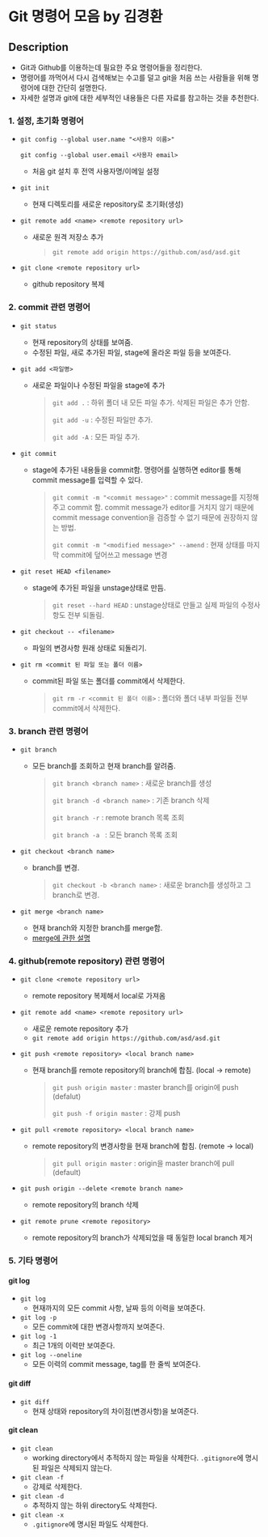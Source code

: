 # Git 명령어 모음 by 김경환

## Description

- Git과 Github를 이용하는데 필요한 주요 명령어들을 정리한다. 
- 명령어를 까먹어서 다시 검색해보는 수고를 덜고 git을 처음 쓰는 사람들을 위해 명령어에 대한 간단히 설명한다.
- 자세한 설명과 git에 대한 세부적인 내용들은 다른 자료를 참고하는 것을 추천한다.



### 1. 설정, 초기화 명령어

- `git config --global user.name "<사용자 이름>"`

  `git config --global user.email <사용자 email>`

  - 처음 git 설치 후 전역 사용자명/이메일 설정

- `git init`

  - 현재 디렉토리를 새로운 repository로 초기화(생성)

- `git remote add <name> <remote repository url>`

  - 새로운 원격 저장소 추가

    > `git remote add origin https://github.com/asd/asd.git`

- `git clone <remote repository url>`

  - github repository 복제



### 2. commit 관련 명령어

- `git status`
  - 현재 repository의 상태를 보여줌.
  - 수정된 파일, 새로 추가된 파일, stage에 올라온 파일 등을 보여준다.

- `git add <파일명>`

  - 새로운 파일이나 수정된 파일을 stage에 추가

    > `git add .` : 하위 폴더 내 모든 파일 추가. 삭제된 파일은 추가 안함.
    >
    > `git add -u` : 수정된 파일만 추가.
    >
    > `git add -A` : 모든 파일 추가.

- `git commit`

  - stage에 추가된 내용들을 commit함. 명령어를 실행하면 editor를 통해 commit message를 입력할 수 있다.

    > `git commit -m "<commit message>"` : commit message를 지정해주고 commit 함. commit message가 editor를 거치지 않기 때문에 commit message convention을 검증할 수 없기 때문에 권장하지 않는 방법.
    >
    > `git commit -m "<modified message>" --amend` : 현재 상태를 마지막 commit에 덮어쓰고 message 변경

- `git reset HEAD <filename>`

  - stage에 추가된 파일을 unstage상태로 만듬.

    > `git reset --hard HEAD` : unstage상태로 만들고 실제 파일의 수정사항도 전부 되돌림.

- `git checkout -- <filename>`

  - 파일의 변경사항 원래 상태로 되돌리기.

- `git rm <commit 된 파일 또는 폴더 이름>`

  - commit된 파일 또는 폴더를 commit에서 삭제한다.

    > `git rm -r <commit 된 폴더 이름>` : 폴더와 폴더 내부 파일들 전부 commit에서 삭제한다.



### 3. branch 관련 명령어

- `git branch`

  - 모든 branch를 조회하고 현재 branch를 알려줌.

    > `git branch <branch name>` : 새로운 branch를 생성
    >
    > `git branch -d <branch name>` : 기존 branch 삭제
    >
    > `git branch -r` : remote branch 목록 조회
    >
    > `git branch -a ` : 모든 branch 목록 조회

- `git checkout <branch name>`

  - branch를 변경.

    > `git checkout -b <branch name>` : 새로운 branch를 생성하고 그 branch로 변경.

- `git merge <branch name>`

  - 현재 branch와 지정한 branch를 merge함.
  - [merge에 관한 설명](https://git-scm.com/book/ko/v1/Git-%EB%B8%8C%EB%9E%9C%EC%B9%98-%EB%B8%8C%EB%9E%9C%EC%B9%98%EC%99%80-Merge%EC%9D%98-%EA%B8%B0%EC%B4%88)



### 4. github(remote repository) 관련 명령어

- `git clone <remote repository url>`

  - remote repository 복제해서 local로 가져옴

- `git remote add <name> <remote repository url>`

  - 새로운 remote repository 추가
  - `git remote add origin https://github.com/asd/asd.git`

- `git push <remote repository> <local branch name>`

  - 현재 branch를 remote repository의 branch에 합침. (local -> remote)

    > `git push origin master` : master branch를 origin에 push (defalut)
    >
    > `git push -f origin master` : 강제 push

- `git pull <remote repository> <local branch name>`

  - remote repository의 변경사항을 현재 branch에 합침. (remote -> local)

    > `git pull origin master` : origin을 master branch에 pull (default)

- `git push origin --delete <remote branch name>`

  - remote repository의 branch 삭제

- `git remote prune <remote repository>`

  - remote repository의 branch가 삭제되었을 때 동일한 local branch 제거



### 5. 기타 명령어

#### git log

- `git log`
  - 현재까지의 모든 commit 사항,  날짜 등의 이력을 보여준다.
- `git log -p`
  - 모든 commit에 대한 변경사항까지 보여준다.
- `git log -1`
  - 최근 1개의 이력만 보여준다.
- `git log --oneline`
  - 모든 이력의 commit message, tag를 한 줄씩 보여준다.

#### git diff

- `git diff`
  - 현재 상태와 repository의 차이점(변경사항)을 보여준다.

#### git clean

- `git clean`
  - working directory에서 추적하지 않는 파일을 삭제한다. `.gitignore`에 명시된 파일은 삭제되지 않는다.
- `git clean -f`
  - 강제로 삭제한다.
- `git clean -d`
  - 추적하지 않는 하위 directory도 삭제한다.
- `git clean -x`
  - `.gitignore`에 명시된 파일도 삭제한다.
